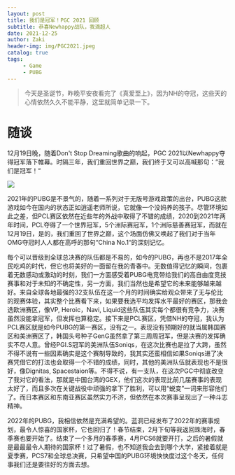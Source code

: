 ```yaml
---
layout: post
title: 我们是冠军！PGC 2021 回顾
subtitle: 恭喜Newhappy战队，我滴超人
date: 2021-12-25
author: Zaki
header-img: img/PGC2021.jpeg
catalog: true
tags:
     - Game
     - PUBG
---
```


> 今天是圣诞节，昨晚平安夜看完了《真爱至上》，因为NH的夺冠，这些天的心情依然久久不能平静，这里就简单记录一下。

# 随谈

12月19日晚，随着Don't Stop Dreaming歌曲的响起，PGC 2021以Newhappy夺得冠军落下帷幕。时隔三年，我们重回世界之巅，我们终于又可以高喊那句：”我们是冠军！“


![](https://tva1.sinaimg.cn/large/008i3skNgy1gxqc030uhvj30u00u00yu.jpg)


2021年的PUBG是不景气的，随着一系列对于无版号游戏政策的出台，PUBG这款游戏如今在国内的状态正如逍遥老师所说，它就像一个没妈养的孩子。尽管环境如此之差，但PCL赛区依然在近些年的外战中取得了不错的成绩，2020到2021年两年时间，PCL夺得了一个世界冠军，5个洲际赛冠军，1个洲际慈善赛冠军，而就在12月19日，是的，我们重回了世界之巅，这个场面仿佛又唤起了我们对于当年OMG夺冠时人人都在高呼的那句“China No.1“的深刻记忆。


每个可以晋级到全球总决赛的队伍都是不易的，如今的PUBG，再也不是2017年全民吃鸡的时代，但它也将美好的一面留在我的青春中。无数值得记忆的瞬间，包裹着无数感动或激动的时刻，我们一方面感受着PUBG电竞带给我们的高自由度竞技赛事和对于未知的不确定性，另一方面，我们当然也是希望它的未来能够越来越好。来自全球各地最强的32支队伍在这一个月的时间确实给观众带来了无与伦比的观赛体验，其实整个比赛看下来，如果要我选平均发挥水平最好的赛区，那我会选欧洲赛区，像VP,  Heroic，Navi, Liquid这些队伍其实每个都很有竞争力，决赛虽然没能拿冠军，但发挥也算稳定。接下来是PCL赛区，凭借NH的夺冠，我认为PCL赛区就是如今PUBG的第一赛区，没有之一。表现没有预期好的就当属韩国赛区和美洲赛区了，韩国头号种子GenG虽然拿了第三周周冠军，但是决赛的发挥确实不尽人意。曾经PGI.S冠军的美洲队伍Soniqs，在这次比赛也是拉了大跨，虽然不得不说有一些因素确实是这个赛制导致的，我其实还蛮相信如果Soniqs进了决赛凭借它的打法也会取得一个不错的成绩，同时，其他的美洲队伍就表现也不是很好，像Dignitas, Spacestaion等。不得不说，有一支队，在这次PGC中彻底改变了我对它的看法，那就是中国台湾的GEX，他们这次的表现比前几届赛事的表现太好了，而且多次在关键战役中顽强的拿下了胜利，可以用“蜕变”一词来形容他们了。而日本赛区和东南亚赛区虽然实力不济，但依然在本次赛事呈现出了一种斗志精神。



2022年的PUBG，我相信依然是充满希望的。蓝洞已经发布了2022年的赛事规划，最令人惊喜的国家杯，它也回归了！春节结束，2月下旬等我返回珠海时，春季赛也要开始了。结束了一个多月的春季赛，4月PCS6就要开打，之后的暑假就是最最最令人期待的国家杯！过了暑假，也不知道我会去到哪个大学，紧接着就是夏季赛，PCS7和全球总决赛，只希望中国的PUBG环境快快度过这个冬天，任何事我们还是要往好的方面去想。


